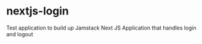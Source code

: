 # nextjs-login
Test application to build up Jamstack Next JS Application that handles login and logout
